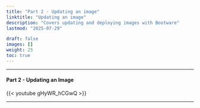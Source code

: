 ```yaml
---
title: "Part 2 - Updating an image"
linktitle: "Updating an image"
description: "Covers updating and deploying images with Bootware"
lastmod: "2025-07-29"

draft: false
images: []
weight: 25
toc: true
---
```


-----
#### Part 2 - Updating an Image

{{< youtube gHyWR_hCGwQ >}}
<br>

-----



